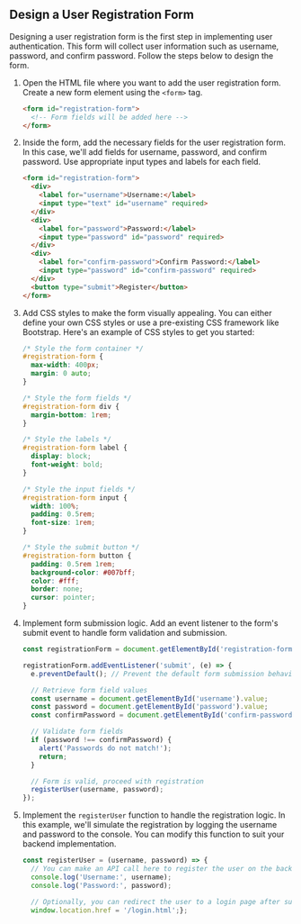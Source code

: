 
## Design a User Registration Form

Designing a user registration form is the first step in implementing user authentication. This form will collect user information such as username, password, and confirm password. Follow the steps below to design the form.

1. Open the HTML file where you want to add the user registration form. Create a new form element using the `<form>` tag.

   ```html
   <form id="registration-form">
     <!-- Form fields will be added here -->
   </form>
   ```

2. Inside the form, add the necessary fields for the user registration form. In this case, we'll add fields for username, password, and confirm password. Use appropriate input types and labels for each field.

   ```html
   <form id="registration-form">
     <div>
       <label for="username">Username:</label>
       <input type="text" id="username" required>
     </div>
     <div>
       <label for="password">Password:</label>
       <input type="password" id="password" required>
     </div>
     <div>
       <label for="confirm-password">Confirm Password:</label>
       <input type="password" id="confirm-password" required>
     </div>
     <button type="submit">Register</button>
   </form>
   ```

3. Add CSS styles to make the form visually appealing. You can either define your own CSS styles or use a pre-existing CSS framework like Bootstrap. Here's an example of CSS styles to get you started:

   ```css
   /* Style the form container */
   #registration-form {
     max-width: 400px;
     margin: 0 auto;
   }

   /* Style the form fields */
   #registration-form div {
     margin-bottom: 1rem;
   }

   /* Style the labels */
   #registration-form label {
     display: block;
     font-weight: bold;
   }

   /* Style the input fields */
   #registration-form input {
     width: 100%;
     padding: 0.5rem;
     font-size: 1rem;
   }

   /* Style the submit button */
   #registration-form button {
     padding: 0.5rem 1rem;
     background-color: #007bff;
     color: #fff;
     border: none;
     cursor: pointer;
   }
   ```

4. Implement form submission logic. Add an event listener to the form's submit event to handle form validation and submission.

   ```javascript
   const registrationForm = document.getElementById('registration-form');

   registrationForm.addEventListener('submit', (e) => {
     e.preventDefault(); // Prevent the default form submission behavior

     // Retrieve form field values
     const username = document.getElementById('username').value;
     const password = document.getElementById('password').value;
     const confirmPassword = document.getElementById('confirm-password').value;

     // Validate form fields
     if (password !== confirmPassword) {
       alert('Passwords do not match!');
       return;
     }

     // Form is valid, proceed with registration
     registerUser(username, password);
   });
   ```

5. Implement the `registerUser` function to handle the registration logic. In this example, we'll simulate the registration by logging the username and password to the console. You can modify this function to suit your backend implementation.

   ```javascript
   const registerUser = (username, password) => {
     // You can make an API call here to register the user on the backend
     console.log('Username:', username);
     console.log('Password:', password);

     // Optionally, you can redirect the user to a login page after successful registration
     window.location.href = '/login.html';};
   ```

